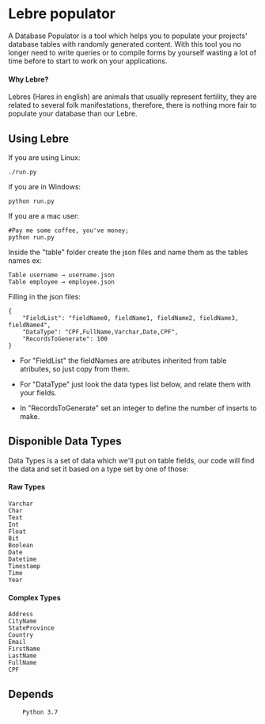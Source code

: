 # Lebre populator
A Database Populator is a tool which helps you to populate your projects' database tables with randomly generated content. With this tool you no longer need to write queries or to compile forms by yourself wasting a lot of time before to start to work on your applications.

#### Why Lebre?

Lebres (Hares in english) are animals that usually represent fertility, they are related to several folk manifestations, therefore, there is nothing more fair to populate your database than our Lebre.

## Using Lebre

If you are using Linux:

    ./run.py
if you are in Windows:

    python run.py
If you are a mac user:

    #Pay me some coffee, you've money;
    python run.py

Inside the "table" folder create the json files and name them as the tables names ex: 

    Table username → username.json
    Table employee → employee.json


Filling in the json files:

    {
		"FieldList": "fieldName0, fieldName1, fieldName2, fieldName3, fieldName4",
		"DataType": "CPF,FullName,Varchar,Date,CPF",
		"RecordsToGenerate": 100
	}

 - For "FieldList" the fieldNames are atributes inherited from table atributes, so just copy from them.

 - For "DataType"  just look the data types list below, and relate them with your fields.

 - In "RecordsToGenerate" set an integer to define the number of inserts to make.

## Disponible Data Types
Data Types is a set of data which we'll put on table fields, our code will find the data and set it based on a type set by one of those:

 #### Raw Types
    Varchar
    Char
    Text    
    Int
    Float
    Bit
    Boolean
    Date
    Datetime
    Timestamp
    Time
    Year

 #### Complex Types
    Address
    CityName
    StateProvince
    Country
    Email
    FirstName
    LastName
    FullName
    CPF
    

## Depends
        Python 3.7
        
